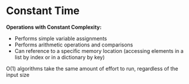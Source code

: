 <h1>Constant Time</h1>

<b>Operations with Constant Complexity:</b>
  - Performs simple variable assignments
  - Performs arithmetic operations and comparisons
  - Can reference to a specific memory location (accessing elements in a list by index or in a dictionary by key)

<p>O(1) algorithms take the same amount of effort to run, regardless of the input size</p>
